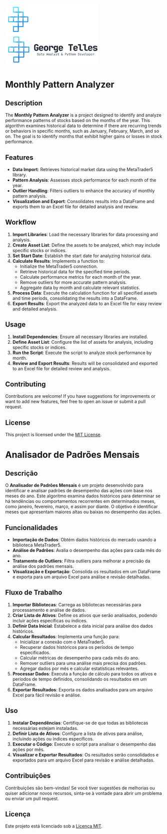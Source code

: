 <div>
  <img src="https://raw.githubusercontent.com/GeorgeTelles/georgetelles/f69531ec6b293b5148563588a764c010015d315e/logo_clara.png" alt="logo clara" width="300" style="display: inline-block; vertical-align: top; margin-right: 10px;">
  <img src="https://raw.githubusercontent.com/GeorgeTelles/georgetelles/f69531ec6b293b5148563588a764c010015d315e/logo_dark.png" alt="logo dark" width="300" style="display: inline-block; vertical-align: top;">
</div>

# Monthly Pattern Analyzer

## Description

The **Monthly Pattern Analyzer** is a project designed to identify and analyze performance patterns of stocks based on the months of the year. This algorithm examines historical data to determine if there are recurring trends or behaviors in specific months, such as January, February, March, and so on. The goal is to identify months that exhibit higher gains or losses in stock performance.

## Features

- **Data Import**: Retrieves historical market data using the MetaTrader5 library.
- **Pattern Analysis**: Assesses stock performance for each month of the year.
- **Outlier Handling**: Filters outliers to enhance the accuracy of monthly pattern analysis.
- **Visualization and Export**: Consolidates results into a DataFrame and exports them to an Excel file for detailed analysis and review.

## Workflow

1. **Import Libraries**: Load the necessary libraries for data processing and analysis.
2. **Create Asset List**: Define the assets to be analyzed, which may include specific stocks or indices.
3. **Set Start Date**: Establish the start date for analyzing historical data.
4. **Calculate Results**: Implements a function to:
   - Initialize the MetaTrader5 connection.
   - Retrieve historical data for the specified time periods.
   - Calculate performance metrics for each month of the year.
   - Remove outliers for more accurate pattern analysis.
   - Aggregate data by month and calculate relevant statistics.
5. **Process Data**: Execute the calculation function for all specified assets and time periods, consolidating the results into a DataFrame.
6. **Export Results**: Export the analyzed data to an Excel file for easy review and detailed analysis.

## Usage

1. **Install Dependencies**: Ensure all necessary libraries are installed.
2. **Define Asset List**: Configure the list of assets for analysis, including specific stocks or indices.
3. **Run the Script**: Execute the script to analyze stock performance by month.
4. **Review and Export Results**: Results will be consolidated and exported to an Excel file for detailed review and analysis.

## Contributing

Contributions are welcome! If you have suggestions for improvements or want to add new features, feel free to open an issue or submit a pull request.

## License

This project is licensed under the [MIT License](LICENSE).



# Analisador de Padrões Mensais

## Descrição

O **Analisador de Padrões Mensais** é um projeto desenvolvido para identificar e analisar padrões de desempenho das ações com base nos meses do ano. Este algoritmo examina dados históricos para determinar se há tendências ou comportamentos recorrentes em determinados meses, como janeiro, fevereiro, março, e assim por diante. O objetivo é identificar meses que apresentam maiores altas ou baixas no desempenho das ações.

## Funcionalidades

- **Importação de Dados**: Obtém dados históricos do mercado usando a biblioteca MetaTrader5.
- **Análise de Padrões**: Avalia o desempenho das ações para cada mês do ano.
- **Tratamento de Outliers**: Filtra outliers para melhorar a precisão da análise dos padrões mensais.
- **Visualização e Exportação**: Consolida os resultados em um DataFrame e exporta para um arquivo Excel para análise e revisão detalhadas.

## Fluxo de Trabalho

1. **Importar Bibliotecas**: Carrega as bibliotecas necessárias para processamento e análise de dados.
2. **Criar Lista de Ativos**: Define os ativos que serão analisados, podendo incluir ações específicas ou índices.
3. **Definir Data Inicial**: Estabelece a data inicial para análise dos dados históricos.
4. **Calcular Resultados**: Implementa uma função para:
   - Inicializar a conexão com o MetaTrader5.
   - Recuperar dados históricos para os períodos de tempo especificados.
   - Calcular métricas de desempenho para cada mês do ano.
   - Remover outliers para uma análise mais precisa dos padrões.
   - Agregar dados por mês e calcular estatísticas relevantes.
5. **Processar Dados**: Executa a função de cálculo para todos os ativos e períodos de tempo definidos, consolidando os resultados em um DataFrame.
6. **Exportar Resultados**: Exporta os dados analisados para um arquivo Excel para fácil revisão e análise.

## Uso

1. **Instalar Dependências**: Certifique-se de que todas as bibliotecas necessárias estejam instaladas.
2. **Definir Lista de Ativos**: Configure a lista de ativos para análise, incluindo ações ou índices específicos.
3. **Executar o Código**: Execute o script para analisar o desempenho das ações por mês.
4. **Visualizar e Exportar Resultados**: Os resultados serão consolidados e exportados para um arquivo Excel para revisão e análise detalhadas.

## Contribuições

Contribuições são bem-vindas! Se você tiver sugestões de melhorias ou quiser adicionar novos recursos, sinta-se à vontade para abrir um problema ou enviar um pull request.

## Licença

Este projeto está licenciado sob a [Licença MIT](LICENSE).
